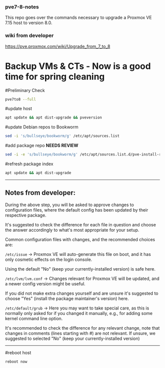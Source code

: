 ### pve7-8-notes

This repo goes over the commands necessary to upgrade a Proxmox VE 7.15 host to version 8.0. 

### wiki from developer
https://pve.proxmox.com/wiki/Upgrade_from_7_to_8

# **Backup VMs & CTs - Now is a good time for spring cleaning**

#Preliminary Check
```bash
pve7to8 --full
```

#update host
```bash
apt update && apt dist-upgrade && pveversion
```

#update Debian repos to Bookworm
```bash
sed -i 's/bullseye/bookworm/g' /etc/apt/sources.list
```

#add package repo **NEEDS REVIEW**
```bash
sed -i -e 's/bullseye/bookworm/g' /etc/apt/sources.list.d/pve-install-repo.list 
```
#refresh package index
```bash
apt update && apt dist-upgrade
```
---

## Notes from developer:
During the above step, you will be asked to approve changes to configuration files, where the default config has been updated by their respective package.

It's suggested to check the difference for each file in question and choose the answer accordingly to what's most appropriate for your setup.

Common configuration files with changes, and the recommended choices are:

```/etc/issue``` -> Proxmox VE will auto-generate this file on boot, and it has only cosmetic effects on the login console.

Using the default "No" (keep your currently-installed version) is safe here.

```/etc/lvm/lvm.conf``` -> Changes relevant for Proxmox VE will be updated, and a newer config version might be useful.

If you did not make extra changes yourself and are unsure it's suggested to choose "Yes" (install the package maintainer's version) here.

```/etc/default/grub``` -> Here you may want to take special care, as this is normally only asked for if you changed it manually, e.g., for adding some kernel command line option.

It's recommended to check the difference for any relevant change, note that changes in comments (lines starting with #) are not relevant.
If unsure, we suggested to selected "No" (keep your currently-installed version)

---


#reboot host
```bash
reboot now
```







